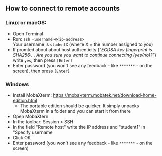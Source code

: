 ## How to connect to remote accounts

### Linux or macOS:

* Open Terminal
* Run: `ssh <username>@<ip-address>`  
  Your username is `studentX` (where X = the number assigned to you)
* If promted about about host authenticity ("*ECDSA key fingerprint is SHA256:... Are you sure you want to continue connecting (yes/no)?"*) write `yes`, then press `[Enter]`
* Enter password  (you won't see any feedback - like `*******` - on the screen), then press `[Enter]`

### Windows

* Install MobaXterm: https://mobaxterm.mobatek.net/download-home-edition.html
   * The portable edition should be quicker. It simply unpacks MobaXterm in a folder and you can start it from there
* Open MobaXtern
* In the toolbar: Session > SSH
* In the field "Remote host" write the IP address and "student1" in "Specify username
* Click OK
* Enter password  (you won't see any feedback - like `*******` - on the screen)
